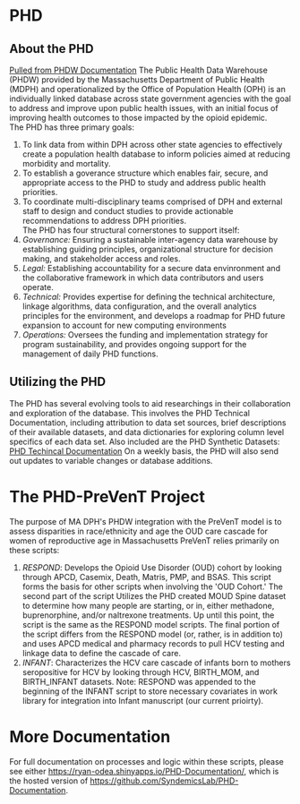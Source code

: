 # PHD

## About the PHD

[Pulled from PHDW Documentation](https://www.mass.gov/public-health-data-warehouse-phd)
The Public Health Data Warehouse (PHDW) provided by the Massachusetts Department of Public Health (MDPH) and operationalized by the Office of Population Health (OPH) is an individually linked database across state government agencies with the goal to address and improve upon public health issues, with an initial focus of improving health outcomes to those impacted by the opioid epidemic.  
The PHD has three primary goals:  

1. To link data from within DPH across other state agencies to effectively create a population health database to inform policies aimed at reducing morbidity and mortality.
2. To establish a goverance structure which enables fair, secure, and appropriate access to the PHD to study and address public health priorities.
3. To coordinate multi-disciplinary teams comprised of DPH and external staff to design and conduct studies to provide actionable recommendations to address DPH priorities.  
The PHD has four structural cornerstones to support itself:  
1. *Governance:* Ensuring a sustainable inter-agency data warehouse by establishing guiding principles, organizational structure for decision making, and stakeholder access and roles.
2. *Legal:* Establishing accountability for a secure data envinronment and the collaborative framework in which data contributors and users operate.  
3. *Technical:* Provides expertise for defining the technical architecture, linkage algorithms, data configuration, and the overall analytics principles for the environment, and develops a roadmap for PHD future expansion to account for new computing environments
4. *Operations:* Oversees the funding and implementation strategy for program sustainability, and provides ongoing support for the management of daily PHD functions.

## Utilizing the PHD

The PHD has several evolving tools to aid researchings in their collaboration and exploration of the database. This involves the PHD Technical Documentation, including attribution to data set sources, brief descriptions of their available datasets, and data dictionaries for exploring column level specifics of each data set. Also included are the PHD Synthetic Datasets: [PHD Techincal Documentation](https://www.mass.gov/info-details/public-health-data-warehouse-phd-technical-documentation)
On a weekly basis, the PHD will also send out updates to variable changes or database additions.

# The PHD-PreVenT Project

The purpose of MA DPH's PHDW integration with the PreVenT model is to assess disparities in race/ethnicity and age the OUD care cascade for women of reproductive age in Massachusetts
PreVenT relies primarily on these scripts:

1. *RESPOND*: Develops the Opioid Use Disorder (OUD) cohort by looking through APCD, Casemix, Death, Matris, PMP, and BSAS. This script forms the basis for other scripts when involving the 'OUD Cohort.' The second part of the script Utilizes the PHD created MOUD Spine dataset to determine how many people are starting, or in, either methadone, buprenorphine, and/or naltrexone treatments. Up until this point, the script is the same as the RESPOND model scripts. The final portion of the script differs from the RESPOND model (or, rather, is in addition to) and uses APCD medical and pharmacy records to pull HCV testing and linkage data to define the cascade of care.
2. *INFANT*: Characterizes the HCV care cascade of infants born to mothers seropositive for HCV by looking through HCV, BIRTH_MOM, and BIRTH_INFANT datasets. Note: RESPOND was appended to the beginning of the INFANT script to store necessary covariates in work library for integration into Infant manuscript (our current prioirty).

# More Documentation

For full documentation on processes and logic within these scripts, please see either <https://ryan-odea.shinyapps.io/PHD-Documentation/>, which is the hosted version of <https://github.com/SyndemicsLab/PHD-Documentation>.
